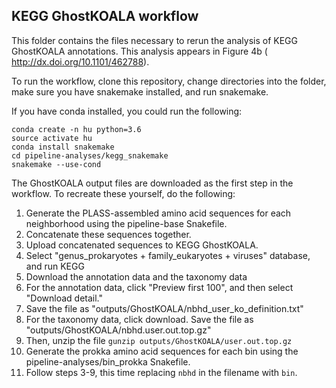 ## KEGG GhostKOALA workflow

This folder contains the files necessary to rerun the analysis of KEGG 
GhostKOALA annotations. This analysis appears in Figure 4b ( 
http://dx.doi.org/10.1101/462788). 

To run the workflow, clone this repository, change directories into the 
folder, make sure you have snakemake installed, and run snakemake. 

If you have conda installed, you could run the following:

```
conda create -n hu python=3.6
source activate hu
conda install snakemake
cd pipeline-analyses/kegg_snakemake
snakemake --use-cond
``` 

The GhostKOALA output files are downloaded as the first step in the 
workflow. To recreate these yourself, do the following:  

1. Generate the PLASS-assembled amino acid sequences for each neighborhood
using the pipeline-base Snakefile.
2. Concatenate these sequences together. 
3. Upload concatenated sequences to KEGG GhostKOALA.
4. Select "genus_prokaryotes + family_eukaryotes + viruses" database, and run KEGG
5. Download the annotation data and the taxonomy data
6. For the annotation data, click "Preview first 100", and then select "Download detail."
7. Save the file as "outputs/GhostKOALA/nbhd_user_ko_definition.txt"
8. For the taxonomy data, click download. Save the file as "outputs/GhostKOALA/nbhd.user.out.top.gz"
9. Then, unzip the file `gunzip outputs/GhostKOALA/user.out.top.gz`
10. Generate the prokka amino acid sequences for each bin using the 
pipeline-analyses/bin_prokka Snakefile. 
11. Follow steps 3-9, this time replacing `nbhd` in the filename with `bin`.  

        
